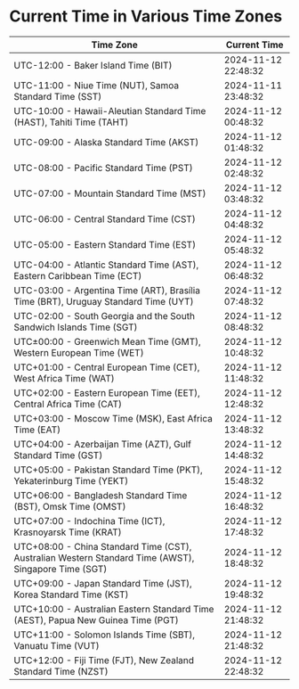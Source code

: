 # Current Time in Various Time Zones

| Time Zone | Current Time |
|-----------|--------------|
| UTC-12:00 - Baker Island Time (BIT) | 2024-11-12 22:48:32 |
| UTC-11:00 - Niue Time (NUT), Samoa Standard Time (SST) | 2024-11-11 23:48:32 |
| UTC-10:00 - Hawaii-Aleutian Standard Time (HAST), Tahiti Time (TAHT) | 2024-11-12 00:48:32 |
| UTC-09:00 - Alaska Standard Time (AKST) | 2024-11-12 01:48:32 |
| UTC-08:00 - Pacific Standard Time (PST) | 2024-11-12 02:48:32 |
| UTC-07:00 - Mountain Standard Time (MST) | 2024-11-12 03:48:32 |
| UTC-06:00 - Central Standard Time (CST) | 2024-11-12 04:48:32 |
| UTC-05:00 - Eastern Standard Time (EST) | 2024-11-12 05:48:32 |
| UTC-04:00 - Atlantic Standard Time (AST), Eastern Caribbean Time (ECT) | 2024-11-12 06:48:32 |
| UTC-03:00 - Argentina Time (ART), Brasília Time (BRT), Uruguay Standard Time (UYT) | 2024-11-12 07:48:32 |
| UTC-02:00 - South Georgia and the South Sandwich Islands Time (SGT) | 2024-11-12 08:48:32 |
| UTC±00:00 - Greenwich Mean Time (GMT), Western European Time (WET) | 2024-11-12 10:48:32 |
| UTC+01:00 - Central European Time (CET), West Africa Time (WAT) | 2024-11-12 11:48:32 |
| UTC+02:00 - Eastern European Time (EET), Central Africa Time (CAT) | 2024-11-12 12:48:32 |
| UTC+03:00 - Moscow Time (MSK), East Africa Time (EAT) | 2024-11-12 13:48:32 |
| UTC+04:00 - Azerbaijan Time (AZT), Gulf Standard Time (GST) | 2024-11-12 14:48:32 |
| UTC+05:00 - Pakistan Standard Time (PKT), Yekaterinburg Time (YEKT) | 2024-11-12 15:48:32 |
| UTC+06:00 - Bangladesh Standard Time (BST), Omsk Time (OMST) | 2024-11-12 16:48:32 |
| UTC+07:00 - Indochina Time (ICT), Krasnoyarsk Time (KRAT) | 2024-11-12 17:48:32 |
| UTC+08:00 - China Standard Time (CST), Australian Western Standard Time (AWST), Singapore Time (SGT) | 2024-11-12 18:48:32 |
| UTC+09:00 - Japan Standard Time (JST), Korea Standard Time (KST) | 2024-11-12 19:48:32 |
| UTC+10:00 - Australian Eastern Standard Time (AEST), Papua New Guinea Time (PGT) | 2024-11-12 21:48:32 |
| UTC+11:00 - Solomon Islands Time (SBT), Vanuatu Time (VUT) | 2024-11-12 21:48:32 |
| UTC+12:00 - Fiji Time (FJT), New Zealand Standard Time (NZST) | 2024-11-12 22:48:32 |
